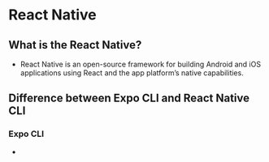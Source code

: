 # React Native

## What is the React Native?
 - React Native is an open-source framework for building Android and iOS applications using React and the app platform’s native capabilities.
  
## Difference between Expo CLI and React Native CLI
### Expo CLI
 - 